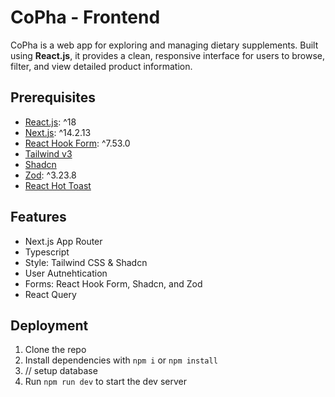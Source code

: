 
# CoPha - Frontend

CoPha is a web app for exploring and managing dietary supplements. Built using **React.js**, it provides a clean, responsive interface for users to browse, filter, and view detailed product information.

## Prerequisites

- [React.js](https://react.dev/): ^18
- [Next.js](https://nextjs.org/docs): ^14.2.13
- [React Hook Form](https://www.react-hook-form.com/get-started): ^7.53.0
- [Tailwind v3](https://tailwindcss.com/)
- [Shadcn](https://www.npmjs.com/package/shadcn-ui)
- [Zod](https://zod.dev/): ^3.23.8
- [React Hot Toast](https://react-hot-toast.com/)

## Features

- Next.js App Router
- Typescript
- Style: Tailwind CSS & Shadcn
- User Autnehtication
- Forms: React Hook Form, Shadcn, and Zod
- React Query

## Deployment

1. Clone the repo
2. Install dependencies with `npm i` or `npm install`
3. // setup database
4. Run `npm run dev` to start the dev server
